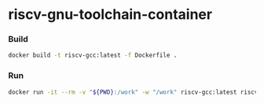 # riscv-gnu-toolchain-container

### Build

```bash
docker build -t riscv-gcc:latest -f Dockerfile .
```

### Run

```bash
docker run -it --rm -v "${PWD}:/work" -w "/work" riscv-gcc:latest riscv64-unknown-gnu-linux-gnu-gcc -static -o hello hello.c
```
